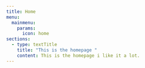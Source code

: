 ```yaml
---
title: Home
menu:
  mainmenu:
    params:
      icon: home
sections:
  - type: textTitle
    title: "This is the homepage "
    content: This is the homepage i like it a lot.
---
```


